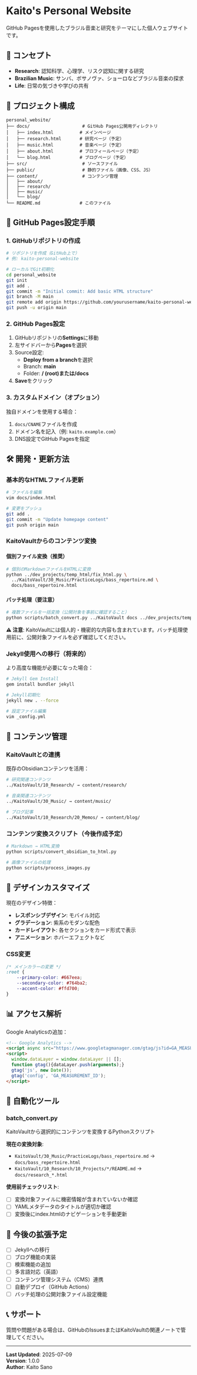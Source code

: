 # Kaito's Personal Website

GitHub Pagesを使用したブラジル音楽と研究をテーマにした個人ウェブサイトです。

## 🎯 コンセプト

- **Research**: 認知科学、心理学、リスク認知に関する研究
- **Brazilian Music**: サンバ、ボサノヴァ、ショーロなどブラジル音楽の探求
- **Life**: 日常の気づきや学びの共有

## 📁 プロジェクト構成

```
personal_website/
├── docs/                    # GitHub Pages公開用ディレクトリ
│   ├── index.html          # メインページ
│   ├── research.html       # 研究ページ（予定）
│   ├── music.html          # 音楽ページ（予定）
│   ├── about.html          # プロフィールページ（予定）
│   └── blog.html           # ブログページ（予定）
├── src/                     # ソースファイル
├── public/                  # 静的ファイル（画像、CSS、JS）
├── content/                 # コンテンツ管理
│   ├── about/
│   ├── research/
│   ├── music/
│   └── blog/
└── README.md               # このファイル
```

## 🚀 GitHub Pages設定手順

### 1. GitHubリポジトリの作成

```bash
# リポジトリを作成（GitHub上で）
# 例: kaito-personal-website

# ローカルでGit初期化
cd personal_website
git init
git add .
git commit -m "Initial commit: Add basic HTML structure"
git branch -M main
git remote add origin https://github.com/yourusername/kaito-personal-website.git
git push -u origin main
```

### 2. GitHub Pages設定

1. GitHubリポジトリの**Settings**に移動
2. 左サイドバーから**Pages**を選択
3. Source設定:
   - **Deploy from a branch**を選択
   - Branch: **main**
   - Folder: **/ (root)**または**/docs**
4. **Save**をクリック

### 3. カスタムドメイン（オプション）

独自ドメインを使用する場合：
1. `docs/CNAME`ファイルを作成
2. ドメイン名を記入（例: `kaito.example.com`）
3. DNS設定でGitHub Pagesを指定

## 🛠️ 開発・更新方法

### 基本的なHTMLファイル更新

```bash
# ファイルを編集
vim docs/index.html

# 変更をプッシュ
git add .
git commit -m "Update homepage content"
git push origin main
```

### KaitoVaultからのコンテンツ変換

#### 個別ファイル変換（推奨）
```bash
# 個別のMarkdownファイルをHTMLに変換
python ../dev_projects/temp_html/fix_html.py \
  ../KaitoVault/30_Music/PracticeLogs/bass_repertoire.md \
  docs/bass_repertoire.html
```

#### バッチ処理（要注意）
```bash
# 複数ファイルを一括変換（公開対象を事前に確認すること）
python scripts/batch_convert.py ../KaitoVault docs ../dev_projects/temp_html
```

**⚠️ 注意**: KaitoVaultには個人的・機密的な内容も含まれています。バッチ処理使用前に、公開対象ファイルを必ず確認してください。

### Jekyll使用への移行（将来的）

より高度な機能が必要になった場合：

```bash
# Jekyll Gem Install
gem install bundler jekyll

# Jekyll初期化
jekyll new . --force

# 設定ファイル編集
vim _config.yml
```

## 📝 コンテンツ管理

### KaitoVaultとの連携

既存のObsidianコンテンツを活用：

```bash
# 研究関連コンテンツ
../KaitoVault/10_Research/ → content/research/

# 音楽関連コンテンツ
../KaitoVault/30_Music/ → content/music/

# ブログ記事
../KaitoVault/10_Research/20_Memos/ → content/blog/
```

### コンテンツ変換スクリプト（今後作成予定）

```bash
# Markdown → HTML変換
python scripts/convert_obsidian_to_html.py

# 画像ファイルの処理
python scripts/process_images.py
```

## 🎨 デザインカスタマイズ

現在のデザイン特徴：
- **レスポンシブデザイン**: モバイル対応
- **グラデーション**: 紫系のモダンな配色
- **カードレイアウト**: 各セクションをカード形式で表示
- **アニメーション**: ホバーエフェクトなど

### CSS変更

```css
/* メインカラーの変更 */
:root {
    --primary-color: #667eea;
    --secondary-color: #764ba2;
    --accent-color: #ffd700;
}
```

## 📊 アクセス解析

Google Analyticsの追加：

```html
<!-- Google Analytics -->
<script async src="https://www.googletagmanager.com/gtag/js?id=GA_MEASUREMENT_ID"></script>
<script>
  window.dataLayer = window.dataLayer || [];
  function gtag(){dataLayer.push(arguments);}
  gtag('js', new Date());
  gtag('config', 'GA_MEASUREMENT_ID');
</script>
```

## 🤖 自動化ツール

### batch_convert.py
KaitoVaultから選択的にコンテンツを変換するPythonスクリプト

**現在の変換対象**:
- `KaitoVault/30_Music/PracticeLogs/bass_repertoire.md` → `docs/bass_repertoire.html`
- `KaitoVault/10_Research/10_Projects/*/README.md` → `docs/research_*.html`

**使用前チェックリスト**:
- [ ] 変換対象ファイルに機密情報が含まれていないか確認
- [ ] YAMLメタデータのタイトルが適切か確認
- [ ] 変換後にindex.htmlのナビゲーションを手動更新

## 🔧 今後の拡張予定

- [ ] Jekyllへの移行
- [ ] ブログ機能の実装
- [ ] 検索機能の追加
- [ ] 多言語対応（英語）
- [ ] コンテンツ管理システム（CMS）連携
- [ ] 自動デプロイ（GitHub Actions）
- [ ] バッチ処理の公開対象ファイル設定機能

## 📞 サポート

質問や問題がある場合は、GitHubのIssuesまたはKaitoVaultの関連ノートで管理してください。

---

**Last Updated**: 2025-07-09  
**Version**: 1.0.0  
**Author**: Kaito Sano